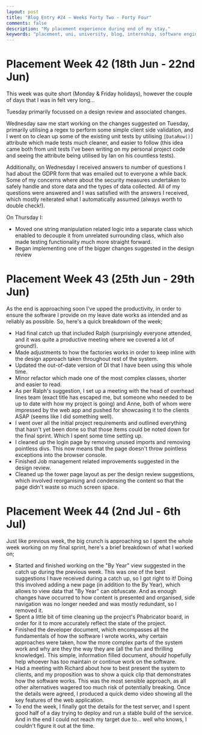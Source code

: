 ```yaml
---
layout: post
title: "Blog Entry #24 – Weeks Forty Two - Forty Four"
comments: false
description: "My placement experience during end of my stay."
keywords: "placement, uni, university, blog, internship, software engineering, software development, software development life cycle, c#, asp.net, mvc, model view controller, javascript, regex, Phabricator, server, demo video, meetings, design review, sprint, refactoring"
---
```


# Placement Week 42 (18th Jun - 22nd Jun)
This week was quite short (Monday & Friday holidays), however the couple of days that I was in felt very long...

Tuesday primarily focussed on a design review and associated changes.

Wednesday saw me start working on the changes suggested on Tuesday, primarily utilising a regex to perform some simple client side validation, and I went on to clean up some of the existing unit tests by utilising `[DataRow()]` attribute which made tests *much* cleaner, and easier to follow (this idea came both from unit tests I've been writing on my personal project code and seeing the attribute being utilised by Ian on his countless tests).

Additionally, on Wednesday I received answers to number of questions I had about the GDPR form that was emailed out to everyone a while back. Some of my concerns where about the security measures undertaken to safely handle and store data and the types of data collected. All of my questions were answered and I was satisfied with the answers I received, which mostly reiterated what I automatically assumed (always worth to double check!).

On Thursday I:

- Moved one string manipulation related logic into a separate class which enabled to decouple it from unrelated surrounding class, which also made testing functionality much more straight forward.
- Began implementing one of the bigger changes suggested in the design review

# Placement Week 43 (25th Jun - 29th Jun)

As the end is approaching soon I've upped the productivity, in order to ensure the software I provide on my leave date works as intended and as reliably as possible. So, here's a quick breakdown of the week;

- Had final catch up that included Ralph (surprisingly everyone attended, and it was quite a productive meeting where we covered a lot of ground!).
- Made adjustments to how the factories works in order to keep inline with the design approach taken throughout rest of the system.
- Updated the out-of-date version of DI that I have been using this whole time.
- Minor refactor which made one of the most complex classes, shorter and easier to read.
- As per Ralph's suggestion, I set up a meeting with the head of overhead lines team (exact title has escaped me, but someone who needed to be up to date with how my project is going) and Anne, both of whom were impressed by the web app and pushed for showcasing it to the clients ASAP (seems like I did something well).
- I went over all the initial project requirements and outlined everything that hasn't yet been done so that those items could be noted down for the final sprint. Which I spent some time setting up.
- I cleaned up the login page by removing unused imports and removing pointless divs. This now means that the page doesn't throw pointless exceptions into the browser console.
- Finished Job management related improvements suggested in the design review.
- Cleaned up the tower page layout as per the design review suggestions, which involved reorganising and condensing the content so that the page didn't waste so much screen space.

# Placement Week 44 (2nd Jul - 6th Jul)

Just like previous week, the big crunch is approaching so I spent the whole week working on my final sprint, here's a brief breakdown of what I worked on;

- Started and finished working on the "By Year" view suggested in the catch up during the previous week. This was one of the best suggestions I have received during a catch up, so I got right to it! Doing this involved adding a new page (in addition to the By Year), which allows to view data that "By Year" can obfuscate. And as enough changes have occurred to how content is presented and organised, side navigation was no longer needed and was mostly redundant, so I removed it.
- Spent a little bit of time cleaning up the project's Phabricator board, in order for it to more accurately reflect the state of the project.
- Finished the developer document, which encompasses all the fundamentals of how the software I wrote works, why certain approaches were taken, how the more complex parts of the system work and why are they the way they are (all the fun and thrilling knowledge). This simple, information filled document, *should* hopefully help whoever has too maintain or continue work on the software.
- Had a meeting with Richard about how to best present the system to clients, and my proposition was to show a quick clip that demonstrates how the software works. This was the most sensible approach, as all other alternatives wagered too much risk of potentially breaking. Once the details were agreed, I produced a quick demo video showing all the key features of the web application.
- To end the week, I finally got the details for the test server, and I spent good half of a day trying to deploy and run a stable build of the service. And in the end I could not reach my target due to... well who knows, I couldn't figure it out at the time.
